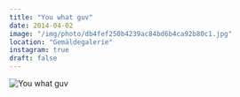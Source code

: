 ```yaml
---
title: "You what guv"
date: 2014-04-02
image: "/img/photo/db4fef250b4239ac84bd6b4ca92b80c1.jpg"
location: "Gemäldegalerie"
instagram: true
draft: false
---
```


![You what guv](/img/photo/db4fef250b4239ac84bd6b4ca92b80c1.jpg)
